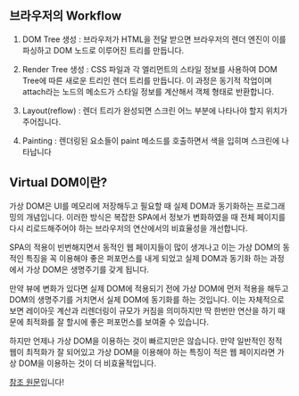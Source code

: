 ## 브라우저의 Workflow

1. DOM Tree 생성 : 브라우저가 HTML을 전달 받으면 브라우저의 렌더 엔진이 이를 파싱하고 DOM 노드로 이루어진 트리를 만듭니다.

2. Render Tree 생성 : CSS 파일과 각 엘리먼트의 스타일 정보를 사용하여 DOM Tree에 따른 새로운 트리인 렌더 트리를 만듭니다. 이 과정은 동기적 작업이며 attach라는 노드의 메소드가 스타일 정보를 계산해서 객체 형태로 반환합니다.
3. Layout(reflow) : 렌더 트리가 완성되면 스크린 어느 부분에 나타나야 할지 위치가 주어집니다.
4. Painting : 렌더링된 요소들이 paint 메소드를 호출하면서 색을 입히며 스크린에 나타납니다

## Virtual DOM이란?

가상 DOM은 UI를 메모리에 저장해두고 필요할 때 실제 DOM과 동기화하는 프로그래밍의 개념입니다. 이러한 방식은 복잡한 SPA에서 정보가 변화하였을 때 전체 페이지를 다시 리로드해주어야 하는 브라우저의 연산에서의 비효율성을 개선합니다.

SPA의 적용이 빈번해지면서 동적인 웹 페이지들이 많이 생겨나고 이는 가상 DOM의 동적인 특징을 꼭 이용해야 좋은 퍼포먼스를 내게 되었고 실제 DOM과 동기화 하는 과정에서 가상 DOM은 생명주기를 갖게 됩니다.

만약 뷰에 변화가 있다면 실제 DOM에 적용되기 전에 가상 DOM에 먼저 적용을 해두고 DOM의 생명주기를 거치면서 실제 DOM에 동기화를 하는 것입니다. 이는 자체적으로 보면 레이아웃 계산과 리렌더링이 규모가 커짐을 의미하지만 딱 한번만 연산을 하기 때문에 최적화를 잘 할시에 좋은 퍼포먼스를 보여줄 수 있습니다.

하지만 언제나 가상 DOM을 이용하는 것이 빠르지만은 않습니다. 만약 일반적인 정적 웹이 최적화가 잘 되어있고 가상 DOM을 이용해야 하는 특징이 적은 웹 페이지라면 가상 DOM을 이용하는 것이 더 비효율적입니다.

[참조 원문](https://velopert.com/3236)입니다!
